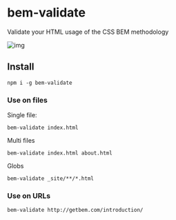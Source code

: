 # bem-validate

Validate your HTML usage of the CSS BEM methodology

![img](http://i.imgur.com/QgIfk7i.png)


## Install 

```shell
npm i -g bem-validate
```


### Use on files

Single file:

```
bem-validate index.html
```

Multi files

```
bem-validate index.html about.html
```

Globs

```
bem-validate _site/**/*.html
```

### Use on URLs

```shell
bem-validate http://getbem.com/introduction/
```
